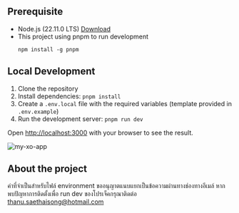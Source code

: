 ## Prerequisite

- Node.js (22.11.0 LTS) [Download](https://nodejs.org/en)
- This project using pnpm to run development
  ```
  npm install -g pnpm
  ```

## Local Development

1. Clone the repository
2. Install dependencies: `pnpm install`
3. Create a `.env.local` file with the required variables (template provided in `.env.example`)
4. Run the development server: `pnpm run dev`

Open [http://localhost:3000](http://localhost:3000) with your browser to see the result.

![my-xo-app](https://github.com/user-attachments/assets/f3ebdd32-cbbb-4459-99ab-0f7ac022b1b6)

## About the project

ค่าที่จำเป็นสำหรับไฟล์ environment ขออนุญาตแนบแยกเป็นข้อความผ่านทางช่องทางอีเมล์
หากพบปัญหาการติดตั้งเพื่อ run dev ของโปรเจ็คกรุณาติดต่อ
thanu.saethaisong@hotmail.com
